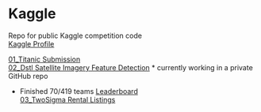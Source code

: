 # Kaggle
Repo for public Kaggle competition code  
[Kaggle Profile](https://www.kaggle.com/mcamack)

[01_Titanic Submission](01_Titanic)  
[02_Dstl Satellite Imagery Feature Detection](https://www.kaggle.com/c/dstl-satellite-imagery-feature-detection) * currently working in a private GitHub repo  
* Finished 70/419 teams [Leaderboard](https://www.kaggle.com/c/dstl-satellite-imagery-feature-detection/leaderboard)  
[03_TwoSigma Rental Listings](03_TwoSigma-Rental-Listings)
